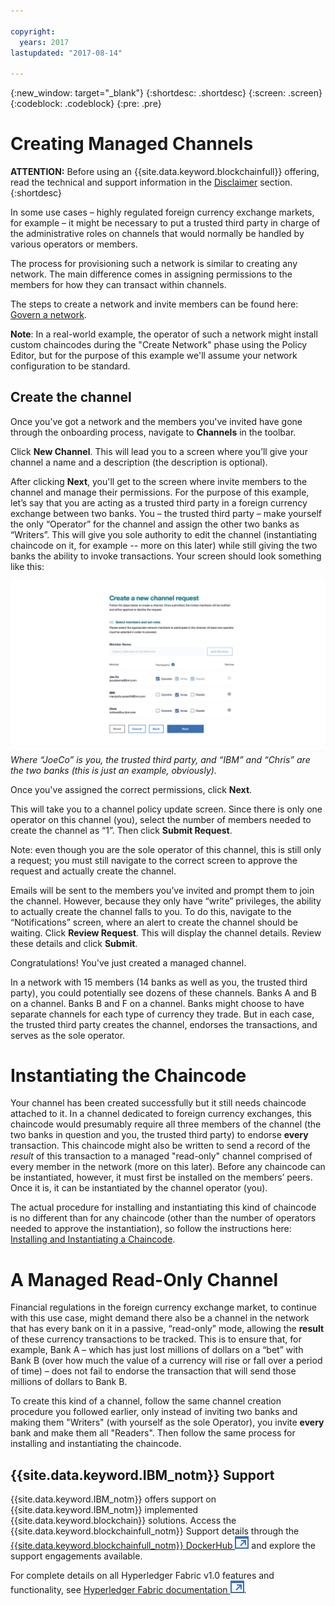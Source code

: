 ```yaml
---

copyright:
  years: 2017
lastupdated: "2017-08-14"

---
```


{:new_window: target="_blank"}
{:shortdesc: .shortdesc}
{:screen: .screen}
{:codeblock: .codeblock}
{:pre: .pre}

# Creating Managed Channels 

**ATTENTION:** Before using an {{site.data.keyword.blockchainfull}} offering, read the technical and support information in the [Disclaimer](needtoknow.html) section.  
{:shortdesc}

In some use cases – highly regulated foreign currency exchange markets, for example – it might be necessary to put a trusted third party in charge of the administrative roles on channels that would normally be handled by various operators or members. 

The process for provisioning such a network is similar to creating any network. The main difference comes in assigning permissions to the members for how they can transact within channels.  

The steps to create a network and invite members can be found here: [Govern a network](get_start.html#creating-a-network). 

**Note**: In a real-world example, the operator of such a network might install custom chaincodes during the "Create Network" phase using the Policy Editor, but for the purpose of this example we'll assume your network configuration to be standard. 

## Create the channel

Once you’ve got a network and the members you've invited have gone through the onboarding process, navigate to **Channels** in the toolbar. 

Click **New Channel**. This will lead you to a screen where you’ll give your channel a name and a description (the description is optional). 

After clicking **Next**, you'll get to the screen where invite members to the channel and manage their permissions. For the purpose of this example, let’s say that you are acting as a trusted third party in a foreign currency exchange between two banks. You – the trusted third party – make yourself the only “Operator” for the channel and assign the other two banks as “Writers”. This will give you sole authority to edit the channel (instantiating chaincode on it, for example -- more on this later) while still giving the two banks the ability to invoke transactions. Your screen should look something like this: 

  ![Select member roles](images/selectmemberroles.png "Select member roles") 
*Where “JoeCo” is you, the trusted third party, and “IBM” and “Chris” are the two banks (this is just an example, obviously).* 

Once you've assigned the correct permissions, click **Next**. 

This will take you to a channel policy update screen. Since there is only one operator on this channel (you), select the number of members needed to create the channel as “1”. Then click **Submit Request**. 

Note: even though you are the sole operator of this channel, this is still only a request; you must still navigate to the correct screen to approve the request and actually create the channel. 

Emails will be sent to the members you’ve invited and prompt them to join the channel. However, because they only have “write” privileges, the ability to actually create the channel falls to you. To do this, navigate to the “Notifications” screen, where an alert to create the channel should be waiting. Click **Review Request**. This will display the channel details. Review these details and click **Submit**. 

Congratulations! You've just created a managed channel. 

In a network with 15 members (14 banks as well as you, the trusted third party), you could potentially see dozens of these channels. Banks A and B on a channel. Banks B and F on a channel. Banks might choose to have separate channels for each type of currency they trade. But in each case, the trusted third party creates the channel, endorses the transactions, and serves as the sole operator. 

# Instantiating the Chaincode

Your channel has been created successfully but it still needs chaincode attached to it. In a channel dedicated to foreign currency exchanges, this chaincode would presumably require all three members of the channel (the two banks in question and you, the trusted third party) to endorse **every** transaction. This chaincode might also be written to send a record of the *result* of this transaction to a managed "read-only" channel comprised of every member in the network (more on this later). Before any chaincode can be instantiated, however, it must first be installed on the members’ peers. Once it is, it can be instantiated by the channel operator (you).  

The actual procedure for installing and instantiating this kind of chaincode is no different than for any chaincode (other than the number of operators needed to approve the instantiation), so follow the instructions here: [Installing and Instantiating a Chaincode](install_instantiate_chaincode.html.html).

# A Managed Read-Only Channel

Financial regulations in the foreign currency exchange market, to continue with this use case, might demand there also be a channel in the network that has every bank on it in a passive, “read-only” mode, allowing the **result** of these currency transactions to be tracked. This is to ensure that, for example, Bank A – which has just lost millions of dollars on a “bet” with Bank B (over how much the value of a currency will rise or fall over a period of time) – does not fail to endorse the transaction that will send those millions of dollars to Bank B. 

To create this kind of a channel, follow the same channel creation procedure you followed earlier, only instead of inviting two banks and making them "Writers" (with yourself as the sole Operator), you invite **every** bank and make them all "Readers". Then follow the same process for installing and instantiating the chaincode. 

## {{site.data.keyword.IBM_notm}} Support 

{{site.data.keyword.IBM_notm}} offers support on {{site.data.keyword.IBM_notm}} implemented {{site.data.keyword.blockchain}} solutions. Access the {{site.data.keyword.blockchainfull_notm}} Support details through the [{{site.data.keyword.blockchainfull_notm}} DockerHub ![External link icon](images/external_link.svg "External link icon")](https://hub.docker.com/u/ibmblockchain/) and explore the support engagements available.

For complete details on all Hyperledger Fabric v1.0 features and functionality,
see [Hyperledger Fabric documentation ![External link icon](images/external_link.svg "External link icon")](http://hyperledger-fabric.readthedocs.io/en/latest/).
